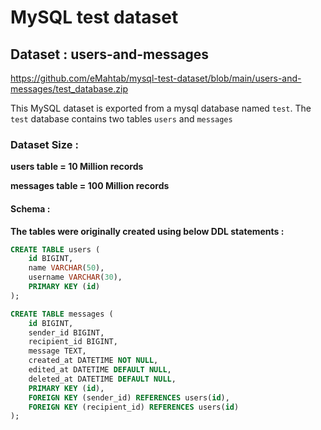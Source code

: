 # MySQL test dataset

## Dataset : users-and-messages

https://github.com/eMahtab/mysql-test-dataset/blob/main/users-and-messages/test_database.zip

This MySQL dataset is exported from a mysql database named `test`.
The `test` database contains two tables `users` and `messages`

### Dataset Size :

**users table = 10 Million records**

**messages table = 100 Million records**

#### Schema  : 
**The tables were originally created using below DDL statements :**

```sql
CREATE TABLE users (
    id BIGINT,
    name VARCHAR(50),
    username VARCHAR(30),
    PRIMARY KEY (id)
);

CREATE TABLE messages (
    id BIGINT,
    sender_id BIGINT,
    recipient_id BIGINT,
    message TEXT,
    created_at DATETIME NOT NULL,
    edited_at DATETIME DEFAULT NULL,
    deleted_at DATETIME DEFAULT NULL,
    PRIMARY KEY (id),
    FOREIGN KEY (sender_id) REFERENCES users(id),
    FOREIGN KEY (recipient_id) REFERENCES users(id)
);
```

